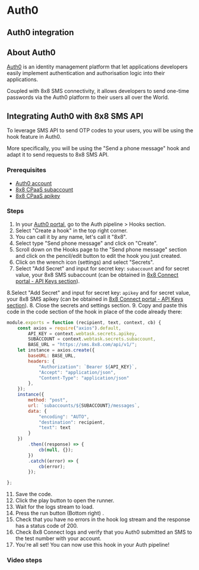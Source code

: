 # Auth0

## Auth0 integration

## About Auth0

[Auth0](https://auth0.com) is an identity management platform that let applications developers easily implement authentication and authorisation logic into their applications.  

Coupled with 8x8 SMS connectivity, it allows developers to send one-time passwords via the Auth0 platform to their users all over the World.

## Integrating Auth0 with 8x8 SMS API

To leverage SMS API to send OTP codes to your users, you will be using the hook feature in Auth0.  

More specifically, you will be using the "Send a phone message" hook and adapt it to send requests to 8x8 SMS API.

### Prerequisites

* [Auth0 account](https://auth0.com/signup?place=header&type=button&text=sign%20up)
* [8x8 CPaaS subaccount](https://connect.8x8.com/messaging/api-keys)
* [8x8 CPaaS apikey](https://connect.8x8.com/messaging/api-keys)

### Steps

1. In your [Auth0 portal](https://manage.auth0.com/dashboard/), go to the Auth pipeline > Hooks section.
2. Select "Create a hook" in the top right corner.
3. You can call it by any name, let's call it "8x8".
4. Select type "Send phone message" and click on "Create".
5. Scroll down on the Hooks page to the "Send phone message" section and click on the pencil/edit button to edit the hook you just created.
6. Click on the wrench icon (settings) and select "Secrets".
7. Select "Add Secret" and input for secret key: `subaccount` and for secret value, your 8x8 SMS subaccount (can be obtained in [8x8 Connect portal - API Keys section](https://connect.8x8.com/messaging/api-keys)).  

8.Select "Add Secret" and input for secret key: `apikey` and for secret value, your 8x8 SMS apikey (can be obtained in [8x8 Connect portal - API Keys section](https://connect.8x8.com/messaging/api-keys)).
8. Close the secrets and settings section.
9. Copy and paste this code in the code section of the hook in place of the code already there:

```javascript
module.exports = function (recipient, text, context, cb) {
    const axios = require("axios").default,
        API_KEY = context.webtask.secrets.apikey,
        SUBACCOUNT = context.webtask.secrets.subaccount,
        BASE_URL = "https://sms.8x8.com/api/v1/";
    let instance = axios.create({
        baseURL: BASE_URL,
        headers: {
            "Authorization": `Bearer ${API_KEY}`,
            "Accept": "application/json",
            "Content-Type": "application/json"
        },
    });
    instance({
        method: "post",
        url: `subaccounts/${SUBACCOUNT}/messages`,
        data: {
            "encoding": "AUTO",
            "destination": recipient,
            "text": text
        }
    })
        .then((response) => {
            cb(null, {});
        })
        .catch((error) => {
            cb(error);
        });

};

```

11. Save the code.
12. Click the play button to open the runner.
13. Wait for the logs stream to load.
14. Press the run button (Bottom right) .
15. Check that you have no errors in the hook log stream and the response has a status code of 200.
16. Check 8x8 Connect logs and verify that you Auth0 submitted an SMS to the test number with your account.
17. You're all set! You can now use this hook in your Auth pipeline!

### Video steps
